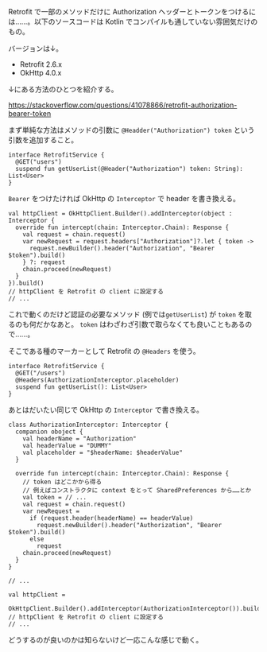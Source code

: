 Retrofit で一部のメソッドだけに Authorization ヘッダーとトークンをつけるには……。以下のソースコードは Kotlin でコンパイルも通していない雰囲気だけのもの。

バージョンは↓。

- Retrofit 2.6.x
- OkHttp 4.0.x

↓にある方法のひとつを紹介する。

https://stackoverflow.com/questions/41078866/retrofit-authorization-bearer-token

まず単純な方法はメソッドの引数に `@Headder("Authorization") token` という引数を追加すること。

```
interface RetrofitService {
  @GET("users")
  suspend fun getUserList(@Header("Authorization") token: String): List<User>
}
```

`Bearer` をつけたければ OkHttp の `Interceptor` で header を書き換える。

```
val httpClient = OkHttpClient.Builder().addInterceptor(object : Interceptor {
  override fun intercept(chain: Interceptor.Chain): Response {
    val request = chain.request()
    var newRequest = request.headers["Authorization"]?.let { token ->
      request.newBuilder().header("Authorization", "Bearer $token").build()
    } ?: request
    chain.proceed(newRequest)
  }
}).build()
// httpClient を Retrofit の client に設定する
// ...
```

これで動くのだけど認証の必要なメソッド (例では`getUserList`) が `token` を取るのも何だかなあと。 `token` はわざわざ引数で取らなくても良いこともあるので……。

そこである種のマーカーとして Retrofit の `@Headers` を使う。

```
interface RetrofitService {
  @GET("/users")
  @Headers(AuthorizationInterceptor.placeholder)
  suspend fun getUserList(): List<User>
}
```

あとはだいたい同じで OkHttp の `Interceptor` で書き換える。

```
class AuthorizationInterceptor: Interceptor {
  companion oboject {
    val headerName = "Authorization"
    val headerValue = "DUMMY"
    val placeholder = "$headerName: $headerValue"
  }

  override fun intercept(chain: Interceptor.Chain): Response {
    // token はどこかから得る
    // 例えばコンストラクタに context をとって SharedPreferences から……とか
    val token = // ...
    val request = chain.request()
    var newRequest =
      if (request.header(headerName) == headerValue)
        request.newBuilder().header("Authorization", "Bearer $token").build()
      else
        request
    chain.proceed(newRequest)
  }
}

// ...

val httpClient =
  OkHttpClient.Builder().addInterceptor(AuthorizationInterceptor()).build()
// httpClient を Retrofit の client に設定する
// ...
```

どうするのが良いのかは知らないけど一応こんな感じで動く。
